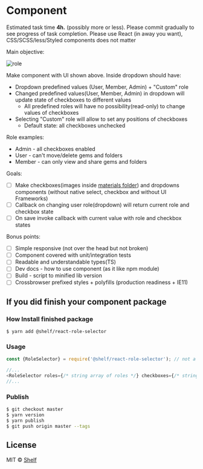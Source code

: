 # Component

Estimated task time **4h.** (possibly more or less). Please commit gradually to see progress of task completion.
Please use React (in away you want), CSS/SCSS/less/Styled components does not matter

Main objective:

![role](materials/role-module.png)

Make component with UI shown above. Inside dropdown should have:

- Dropdown predefined values (User, Member, Admin) + "Custom" role
- Changed predefined values(User, Member, Admin) in dropdown will update state of checkboxes to different values
  - All predefined roles will have no possibility(read-only) to change values of checkboxes
- Selecting "Custom" role will allow to set any positions of checkboxes
  - Default state: all checkboxes unchecked

Role examples:

- Admin - all checkboxes enabled
- User - can't move/delete gems and folders
- Member - can only view and share gems and folders

Goals:

- [ ] Make checkboxes(images inside [materials folder](/materials)) and dropdowns components (without native select, checkbox and without UI Frameworks)
- [ ] Callback on changing user role(dropdown) will return current role and checkbox state
- [ ] On save invoke callback with current value with role and checkbox states

Bonus points:

- [ ] Simple responsive (not over the head but not broken)
- [ ] Component covered with unit/integration tests
- [ ] Readable and understandable types(TS)
- [ ] Dev docs - how to use component (as it like npm module)
- [ ] Build - script to minified lib version
- [ ] Crossbrowser prefixed styles + polyfills (production readiness + IE11)

## If you did finish your component package

### How Install finished package

```
$ yarn add @shelf/react-role-selector
```

### Usage

```typescript jsx
const {RoleSelector} = require('@shelf/react-role-selector'); // not a real package until you publish it

//...
<RoleSelector roles={/* string array of roles */} checkboxes={/* string array of checkboxes */} />;
//...
```

### Publish

```sh
$ git checkout master
$ yarn version
$ yarn publish
$ git push origin master --tags
```

## License

MIT © [Shelf](https://shelf.io)
